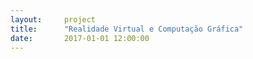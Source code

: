 ```yaml
---  
layout:     project  
title:      "Realidade Virtual e Computação Gráfica"
date:       2017-01-01 12:00:00  
---  
```


